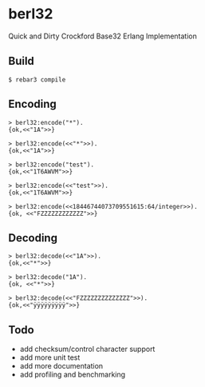 # berl32

Quick and Dirty Crockford Base32 Erlang Implementation

## Build

	$ rebar3 compile
	
## Encoding

	> berl32:encode("*").
	{ok,<<"1A">>}
	
	> berl32:encode(<<"*">>).
	{ok,<<"1A">>}

	> berl32:encode("test").
	{ok,<<"1T6AWVM">>}
	
	> berl32:encode(<<"test">>).
	{ok,<<"1T6AWVM">>}
	
	> berl32:encode(<<18446744073709551615:64/integer>>).
	{ok, <<"FZZZZZZZZZZZZ">>}
	
## Decoding

	> berl32:decode(<<"1A">>).
	{ok,<<"*">>}
	
	> berl32:decode("1A").
	{ok, <<"*">>}
	
	> berl32:decode(<<"FZZZZZZZZZZZZZZ">>).
	{ok,<<"ÿÿÿÿÿÿÿÿÿ">>}

## Todo

 * add checksum/control character support
 * add more unit test
 * add more documentation
 * add profiling and benchmarking
